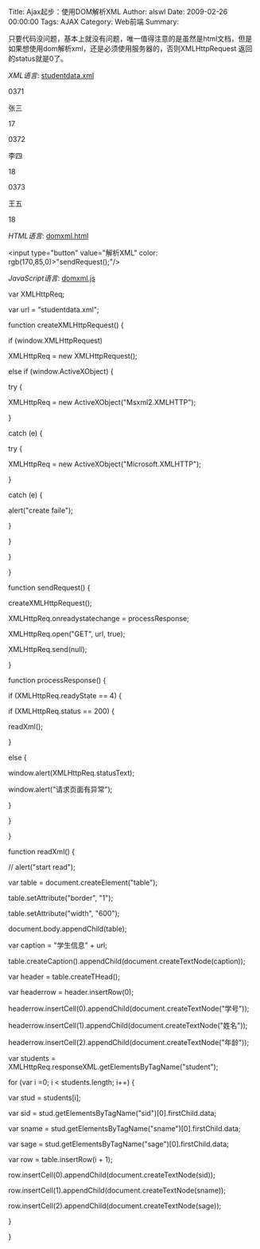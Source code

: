 Title: Ajax起步：使用DOM解析XML
Author: alswl
Date: 2009-02-26 00:00:00
Tags: AJAX
Category: Web前端
Summary: 

只要代码没问题，基本上就没有问题，唯一值得注意的是虽然是html文档，但是如果想使用dom解析xml，还是必须使用服务器的，否则XMLHttpRequest
返回的status就是0了。

_XML语言_: [studentdata.xml](http://www.fayaa.com/code/view//)

<?xml version="1.0" encoding="UTF-8"?>

<classmates>

<student>

<sid>0371</sid>

<sname>张三</sname>

<sage>17</sage></student><student>

<sid>0372</sid>

<sname>李四</sname>

<sage>18</sage></student><student>

<sid>0373</sid>

<sname>王五</sname>

<sage>18</sage></student></classmates>

_HTML语言_: [domxml.html](http://www.fayaa.com/code/view//)

<!DOCTYPE html PUBLIC "-//W3C//DTD HTML 4.01 Transitional//EN"
"http://www.w3.org/TR/html4/loose.dtd">

<html>

<head>

<meta http-equiv="Content-Type" content="text/html; charset=UTF-8">

<title>使用DOM解析XML</title>

<script type="text/javascript" src="domxml.js"></script>

</head>

<body>

<form>

<input type="button" value="解析XML" color: rgb(170,85,0)>"sendRequest();"/>

</form>

</body>

</html>

_JavaScript语言_: [domxml.js](http://www.fayaa.com/code/view//)

var XMLHttpReq;

var url = "studentdata.xml";

function createXMLHttpRequest() {

if (window.XMLHttpRequest)

XMLHttpReq = new XMLHttpRequest();

else if (window.ActiveXObject) {

try {

XMLHttpReq = new ActiveXObject("Msxml2.XMLHTTP");

}

catch (e) {

try {

XMLHttpReq = new ActiveXObject("Microsoft.XMLHTTP");

}

catch (e) {

alert("create faile");

}

}

}

}

function sendRequest() {

createXMLHttpRequest();

XMLHttpReq.onreadystatechange = processResponse;

XMLHttpReq.open("GET", url, true);

XMLHttpReq.send(null);

}

function processResponse() {

if (XMLHttpReq.readyState == 4) {

if (XMLHttpReq.status == 200) {

readXml();

}

else {

window.alert(XMLHttpReq.statusText);

window.alert("请求页面有异常");

}

}

}

function readXml() {

// alert("start read");

var table = document.createElement("table");

table.setAttribute("border", "1");

table.setAttribute("width", "600");

document.body.appendChild(table);

var caption = "学生信息" + url;

table.createCaption().appendChild(document.createTextNode(caption));

var header = table.createTHead();

var headerrow = header.insertRow(0);

headerrow.insertCell(0).appendChild(document.createTextNode("学号"));

headerrow.insertCell(1).appendChild(document.createTextNode("姓名"));

headerrow.insertCell(2).appendChild(document.createTextNode("年龄"));

var students = XMLHttpReq.responseXML.getElementsByTagName("student");

  
for (var i =0; i < students.length; i++) {

var stud = students[i];

var sid = stud.getElementsByTagName("sid")[0].firstChild.data;

var sname = stud.getElementsByTagName("sname")[0].firstChild.data;

var sage = stud.getElementsByTagName("sage")[0].firstChild.data;

var row = table.insertRow(i + 1);

row.insertCell(0).appendChild(document.createTextNode(sid));

row.insertCell(1).appendChild(document.createTextNode(sname));

row.insertCell(2).appendChild(document.createTextNode(sage));

}

}

